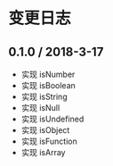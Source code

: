 # 变更日志

## 0.1.0 / 2018-3-17

- 实现 isNumber
- 实现 isBoolean
- 实现 isString
- 实现 isNull
- 实现 isUndefined
- 实现 isObject
- 实现 isFunction
- 实现 isArray
